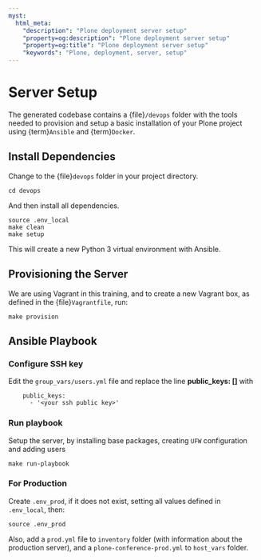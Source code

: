 ```yaml
---
myst:
  html_meta:
    "description": "Plone deployment server setup"
    "property=og:description": "Plone deployment server setup"
    "property=og:title": "Plone deployment server setup"
    "keywords": "Plone, deployment, server, setup"
---
```


# Server Setup

The generated codebase contains a {file}`/devops` folder with the tools needed to provision and setup a basic installation of your Plone project using {term}`Ansible` and {term}`Docker`.

## Install Dependencies

Change to the {file}`devops` folder in your project directory.

```{code-base} shell
cd devops
```

And then install all dependencies.

```{code-block} shell
source .env_local
make clean
make setup
```

This will create a new Python 3 virtual environment with Ansible.

## Provisioning the Server

We are using Vagrant in this training, and to create a new Vagrant box, as defined in the {file}`Vagrantfile`, run:

```shell
make provision
```
## Ansible Playbook

### Configure SSH key

Edit the `group_vars/users.yml` file and replace the line **public_keys: []** with

```{code-block} yaml
    public_keys:
      - '<your ssh public key>'
```
### Run playbook

Setup the server, by installing base packages, creating `UFW` configuration and adding users

```shell
make run-playbook
```

### For Production

Create `.env_prod`, if it does not exist, setting all values defined in `.env_local`, then:

```{code-block} shell
source .env_prod
```

Also, add a `prod.yml` file to `inventory` folder (with information about the production server), and a `plone-conference-prod.yml` to `host_vars` folder.
